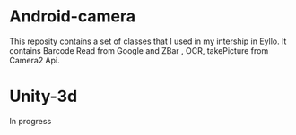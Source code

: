 # Android-camera
This reposity contains a set of classes that I used in my intership in Eyllo.
It contains Barcode Read from Google and ZBar , OCR, takePicture from Camera2 Api.

# Unity-3d
In progress
